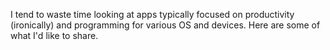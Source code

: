 I tend to waste time looking at apps typically focused on productivity (ironically) and programming for various OS and devices. Here are some of what I'd like to share.
